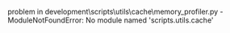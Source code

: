 problem in development\scripts\utils\cache\memory_profiler.py - ModuleNotFoundError: No module named 'scripts.utils.cache'

